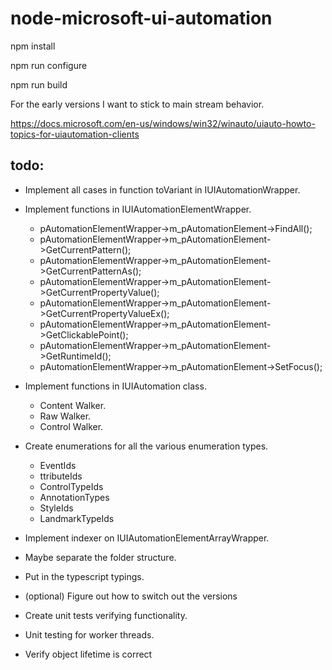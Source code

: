 # node-microsoft-ui-automation

npm install

npm run configure

npm run build


For the early versions I want to stick to main stream behavior.  

https://docs.microsoft.com/en-us/windows/win32/winauto/uiauto-howto-topics-for-uiautomation-clients


## todo: 


* Implement all cases in function toVariant in IUIAutomationWrapper.  
* Implement functions in IUIAutomationElementWrapper.  
    * pAutomationElementWrapper->m_pAutomationElement->FindAll();
    * pAutomationElementWrapper->m_pAutomationElement->GetCurrentPattern();
    * pAutomationElementWrapper->m_pAutomationElement->GetCurrentPatternAs();
    * pAutomationElementWrapper->m_pAutomationElement->GetCurrentPropertyValue();
    * pAutomationElementWrapper->m_pAutomationElement->GetCurrentPropertyValueEx();
    * pAutomationElementWrapper->m_pAutomationElement->GetClickablePoint();
    * pAutomationElementWrapper->m_pAutomationElement->GetRuntimeId();
    * pAutomationElementWrapper->m_pAutomationElement->SetFocus();
* Implement functions in IUIAutomation class.  
    * Content Walker.
    * Raw Walker.
    * Control Walker.  

* Create enumerations for all the various enumeration types.  
    * EventIds
    * ttributeIds
    * ControlTypeIds
    * AnnotationTypes
    * StyleIds
    * LandmarkTypeIds
* Implement indexer on IUIAutomationElementArrayWrapper.  
* Maybe separate the folder structure.  
* Put in the typescript typings.  
* (optional) Figure out how to switch out the versions
* Create unit tests verifying functionality.  
* Unit testing for worker threads. 
* Verify object lifetime is correct


